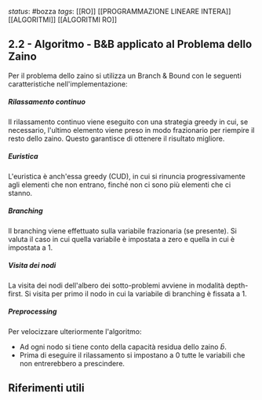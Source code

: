 *status*: #bozza 
*tags*: [[RO]] [[PROGRAMMAZIONE LINEARE INTERA]] [[ALGORITMI]] [[ALGORITMI RO]]

## 2.2 - Algoritmo - B&B applicato al Problema dello Zaino

Per il problema dello zaino si utilizza un Branch & Bound con le seguenti caratteristiche nell'implementazione:  
##### Rilassamento continuo  
Il rilassamento continuo viene eseguito con una strategia greedy in cui, se necessario, l'ultimo elemento viene preso in modo frazionario per riempire il resto dello zaino. Questo garantisce di ottenere il risultato migliore.  
##### Euristica  
L'euristica è anch'essa greedy (CUD), in cui si rinuncia progressivamente agli elementi che non entrano, finché non ci sono più elementi che ci stanno.
##### Branching  
Il branching viene effettuato sulla variabile frazionaria (se presente).  Si valuta il caso in cui quella variabile è impostata a zero e quella in cui è impostata a 1.
##### Visita dei nodi  
La visita dei nodi dell'albero dei sotto-problemi avviene in modalità depth-first. Si visita per primo il nodo in cui la variabile di branching è fissata a $1$.  
##### Preprocessing  
Per velocizzare ulteriormente l'algoritmo:  
- Ad ogni nodo si tiene conto della capacità residua dello zaino $\bar{b}$.  
- Prima di eseguire il rilassamento si impostano a $0$ tutte le variabili che non entrerebbero a prescindere.



## Riferimenti utili
